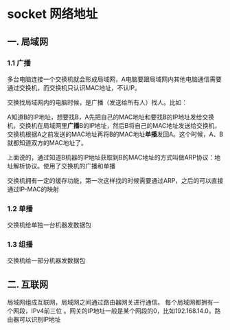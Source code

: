 # socket 网络地址

## 一. 局域网

### 1.1 广播

多台电脑连接一个交换机就会形成局域网，A电脑要跟局域网内其他电脑通信需要通过交换机，而交换机只认识MAC地址，不认IP。

交换找局域网内的电脑时候，是广播（发送给所有人）找人。比如：

A知道B的IP地址，想要找B，A先把自己的MAC地址和要找B的IP地址发给交换机，交换机在局域网里**广播**B的IP地址，然后B将自己的MAC地址发送给交换机，交换机根据A之前发送的MAC地址再将B的MAC地址**单播**发回A。这个时候，A、B就都知道双方的MAC地址了。



上面说的，通过知道B机器的IP地址获取到B的MAC地址的方式叫做ARP协议：地址解析协议。使用了交换机的广播和单播

交换机拥有一定的缓存功能，第一次这样找的时候需要通过ARP，之后的可以直接通过IP-MAC的映射

###  1.2 单播

交换机给单独一台机器发数据包

### 1.3 组播

交换机给一部分机器发数据包 

## 二. 互联网

局域网组成互联网，局域网之间通过路由器网关进行通信。 每个局域网都拥有一个网段，IPv4前三位 。网关的IP地址一般是某个网段的0，比如192.168.14.0。路由器可以识别IP地址

